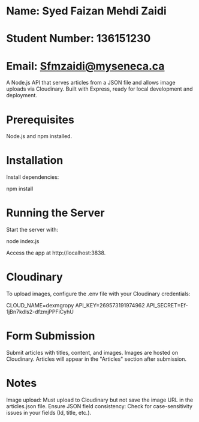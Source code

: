 # Name: Syed Faizan Mehdi Zaidi
# Student Number: 136151230
# Email: Sfmzaidi@myseneca.ca

A Node.js API that serves articles from a JSON file and allows image uploads via Cloudinary. Built with Express, ready for local development and deployment.

# Prerequisites

Node.js and npm installed.

# Installation

Install dependencies:

npm install

# Running the Server

Start the server with:

node index.js

Access the app at http://localhost:3838.

# Cloudinary

To upload images, configure the .env file with your Cloudinary credentials:


CLOUD_NAME=dexmgropy
API_KEY=269573191974962
API_SECRET=Ef-1jBn7kdls2-dfzmjPPFiCyhU

# Form Submission

Submit articles with titles, content, and images. Images are hosted on Cloudinary.
Articles will appear in the "Articles" section after submission.

# Notes

Image upload: Must upload to Cloudinary but not save the image URL in the articles.json file.
Ensure JSON field consistency: Check for case-sensitivity issues in your fields (Id, title, etc.).